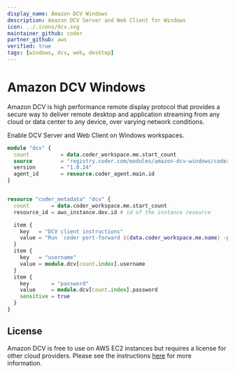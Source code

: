 ```yaml
---
display_name: Amazon DCV Windows
description: Amazon DCV Server and Web Client for Windows
icon: ../.icons/dcv.svg
maintainer_github: coder
partner_github: aws
verified: true
tags: [windows, dcv, web, desktop]
---
```


# Amazon DCV Windows

Amazon DCV is high performance remote display protocol that provides a secure way to deliver remote desktop and application streaming from any cloud or data center to any device, over varying network conditions.

Enable DCV Server and Web Client on Windows workspaces.

```tf
module "dcv" {
  count          = data.coder_workspace.me.start_count
  source         = "registry.coder.com/modules/amazon-dcv-windows/coder"
  version        = "1.0.24"
  agent_id       = resource.coder_agent.main.id
}


resource "coder_metadata" "dcv" {
  count       = data.coder_workspace.me.start_count
  resource_id = aws_instance.dev.id # id of the instance resource

  item {
    key   = "DCV client instructions"
    value = "Run `coder port-forward ${data.coder_workspace.me.name} -p ${module.dcv[count.index].port}` and connect to **localhost:${module.dcv[count.index].port}${module.dcv[count.index].web_url_path}**"
  }
  item {
    key   = "username"
    value = module.dcv[count.index].username
  }
  item {
    key       = "password"
    value     = module.dcv[count.index].password
    sensitive = true
  }
}
```

## License

Amazon DCV is free to use on AWS EC2 instances but requires a license for other cloud providers. Please see the instructions [here](https://docs.aws.amazon.com/dcv/latest/adminguide/setting-up-license.html#setting-up-license-ec2) for more information.